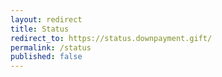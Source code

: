 ```yaml
---
layout: redirect
title: Status
redirect_to: https://status.downpayment.gift/
permalink: /status
published: false
---
```


